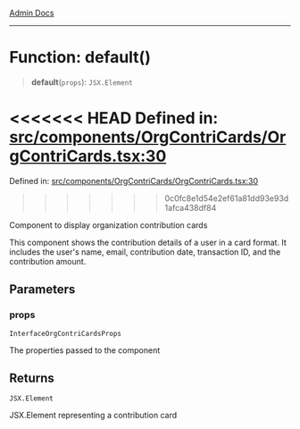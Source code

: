 [Admin Docs](/)

***

# Function: default()

> **default**(`props`): `JSX.Element`

<<<<<<< HEAD
Defined in: [src/components/OrgContriCards/OrgContriCards.tsx:30](https://github.com/abhassen44/talawa-admin/blob/285f7384c3d26b5028a286d84f89b85120d130a2/src/components/OrgContriCards/OrgContriCards.tsx#L30)
=======
Defined in: [src/components/OrgContriCards/OrgContriCards.tsx:30](https://github.com/PalisadoesFoundation/talawa-admin/blob/main/src/components/OrgContriCards/OrgContriCards.tsx#L30)
>>>>>>> 0c0fc8e1d54e2ef61a81dd93e93d1afca438df84

Component to display organization contribution cards

This component shows the contribution details of a user in a card format. It includes
the user's name, email, contribution date, transaction ID, and the contribution amount.

## Parameters

### props

`InterfaceOrgContriCardsProps`

The properties passed to the component

## Returns

`JSX.Element`

JSX.Element representing a contribution card
